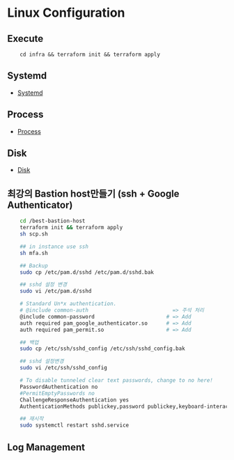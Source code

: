 # Linux Configuration

## Execute

```
    cd infra && terraform init && terraform apply
```

## Systemd

- [Systemd](./systemd/)

## Process

- [Process](./process/)

## Disk

- [Disk](./disk/)

## 최강의 Bastion host만들기 (ssh + Google Authenticator)

```sh
    cd /best-bastion-host
    terraform init && terraform apply
    sh scp.sh

    ## in instance use ssh
    sh mfa.sh

    ## Backup
    sudo cp /etc/pam.d/sshd /etc/pam.d/sshd.bak

    ## sshd 설정 변경
    sudo vi /etc/pam.d/sshd

    # Standard Un*x authentication.
    # @include common-auth                           => 주석 처리
    @include common-password                       # => Add
    auth required pam_google_authenticator.so      # => Add
    auth required pam_permit.so                    # => Add

    ## 백업
    sudo cp /etc/ssh/sshd_config /etc/ssh/sshd_config.bak

    ## sshd 설정변경
    sudo vi /etc/ssh/sshd_config

    # To disable tunneled clear text passwords, change to no here!
    PasswordAuthentication no
    #PermitEmptyPasswords no
    ChallengeResponseAuthentication yes                                     # => Add
    AuthenticationMethods publickey,password publickey,keyboard-interactive # => Add

    ## 재시작
    sudo systemctl restart sshd.service
```

## Log Management
